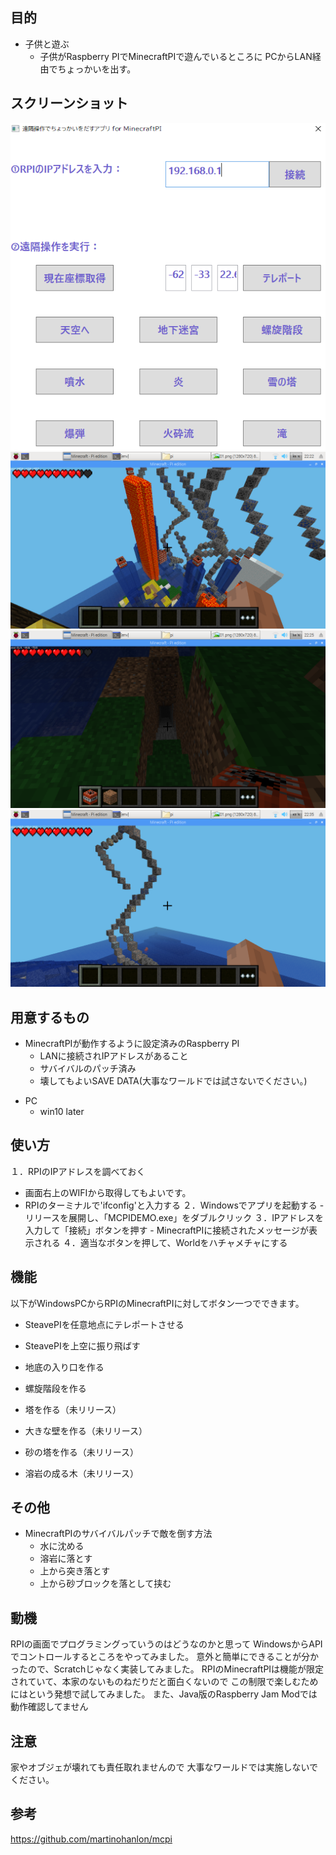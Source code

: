 目的
----
* 子供と遊ぶ
  - 子供がRaspberry PIでMinecraftPIで遊んでいるところに
    PCからLAN経由でちょっかいを出す。

スクリーンショット
------------------

![0](./img/mcpi.png)
![2](./img/02.png)
![3](./img/03.png)
![6](./img/06.png)


用意するもの
-------------
* MinecraftPIが動作するように設定済みのRaspberry PI
  - LANに接続されIPアドレスがあること
  - サバイバルのパッチ済み
  - 壊してもよいSAVE DATA(大事なワールドでは試さないでください。)
+ PC
  - win10 later

使い方
-------
１．RPIのIPアドレスを調べておく
   - 画面右上のWIFIから取得してもよいです。
   - RPIのターミナルで'ifconfig'と入力する
２．Windowsでアプリを起動する
    - リリースを展開し、「MCPIDEMO.exe」をダブルクリック
３．IPアドレスを入力して「接続」ボタンを押す
    - MinecraftPIに接続されたメッセージが表示される
４．適当なボタンを押して、Worldをハチャメチャにする


機能
-----
以下がWindowsPCからRPIのMinecraftPIに対してボタン一つでできます。
* SteavePIを任意地点にテレポートさせる
* SteavePIを上空に振り飛ばす
* 地底の入り口を作る
* 螺旋階段を作る

* 塔を作る（未リリース）
* 大きな壁を作る（未リリース）
* 砂の塔を作る（未リリース）
* 溶岩の成る木（未リリース）


その他
-------
* MinecraftPIのサバイバルパッチで敵を倒す方法
  - 水に沈める
  - 溶岩に落とす
  - 上から突き落とす
  - 上から砂ブロックを落として挟む


動機
----
RPIの画面でプログラミングっていうのはどうなのかと思って
WindowsからAPIでコントロールするところをやってみました。
意外と簡単にできることが分かったので、Scratchじゃなく実装してみました。
RPIのMinecraftPIは機能が限定されていて、本家のないものねだりだと面白くないので
この制限で楽しむためにはという発想で試してみました。
また、Java版のRaspberry Jam Modでは動作確認してません


注意
----
家やオブジェが壊れても責任取れませんので
大事なワールドでは実施しないでください。


参考
----
https://github.com/martinohanlon/mcpi

